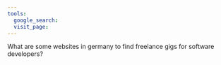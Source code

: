 ```yaml
---
tools:
  google_search:
  visit_page:
---
```


What are some websites in germany to find freelance gigs for software developers?


